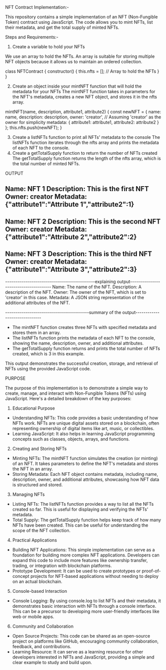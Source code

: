 NFT Contract Implementation:-

This repository contains a simple implementation of an NFT (Non-Fungible Token) contract using JavaScript. The code allows you to mint NFTs, list their metadata, and get the total supply of minted NFTs.

Steps and Requirements:-

1. Create a variable to hold your NFTs
   
We use an array to hold the NFTs. An array is suitable for storing multiple NFT objects because it allows us to maintain an ordered collection.

class NFTContract {
    constructor() {
        this.nfts = []; // Array to hold the NFTs
    }
}

2. Create an object inside your mintNFT function that will hold the metadata for your NFTs The mintNFT function takes in parameters for the NFT's metadata, creates a new NFT object, and stores it in the nfts array.

 mintNFT(name, description, attribute1, attribute2) {
    const newNFT = {
        name: name,
        description: description,
        owner: 'creator', // Assuming 'creator' as the owner for simplicity
        metadata: {
            attribute1: attribute1,
            attribute2: attribute2
        }
    };
    this.nfts.push(newNFT);
}

3. Create a listNFTs function to print all NFTs' metadata to the console
   The listNFTs function iterates through the nfts array and prints the metadata of each NFT to the console.
4. Create a getTotalSupply function to return the number of NFTs created
   The getTotalSupply function returns the length of the nfts array, which is the total number of minted NFTs.

OUTPUT

Name: NFT 1 
Description: This is the first NFT
Owner: creator
Metadata: {"attribute1":"Attribute 1","attribute2":1}
-------------------- 
Name: NFT 2
Description: This is the second NFT 
Owner: creator
Metadata: {"attribute1":"Attribute 2","attribute2":2}
-------------------
Name: NFT 3 
Description: This is the third NFT 
Owner: creator 
Metadata: {"attribute1":"Attribute 3","attribute2":3}
--------------------


---------------------------------------------explaining output--------------------------------------
Name: The name of the NFT.
Description: A description of the NFT.
Owner: The owner of the NFT, which is set to 'creator' in this case.
Metadata: A JSON string representation of the additional attributes of the NFT.

------------------------------------------summary of the output------------------------------

* The mintNFT function creates three NFTs with specified metadata and stores them in an array.
* The listNFTs function prints the metadata of each NFT to the console, showing the name, description, owner, and additional attributes.
* The getTotalSupply function returns and prints the total number of NFTs created, which is 3 in this example.

This output demonstrates the successful creation, storage, and retrieval of NFTs using the provided JavaScript code.


PURPOSE

The purpose of this implementation is to demonstrate a simple way to create, manage, and interact with Non-Fungible Tokens (NFTs) using JavaScript. Here's a detailed breakdown of the key purposes:

1. Educational Purpose
* Understanding NFTs: This code provides a basic understanding of how NFTs work. NFTs are unique digital assets stored on a blockchain, often representing ownership of digital items like art, music, or collectibles.
* Learning JavaScript: It also helps in learning JavaScript programming concepts such as classes, objects, arrays, and functions.

2. Creating and Storing NFTs
* Minting NFTs: The mintNFT function simulates the creation (or minting) of an NFT. It takes parameters to define the NFT's metadata and stores the NFT in an array.
* Storing Metadata: Each NFT object contains metadata, including name, description, owner, and additional attributes, showcasing how NFT data is structured and stored.

3. Managing NFTs
* Listing NFTs: The listNFTs function provides a way to list all the NFTs created so far. This is useful for displaying and verifying the NFTs' metadata.
* Total Supply: The getTotalSupply function helps keep track of how many NFTs have been created. This can be useful for understanding the scope of the NFT collection.

4. Practical Applications
* Building NFT Applications: This simple implementation can serve as a foundation for building more complex NFT applications. Developers can expand this code to include more features like ownership transfer, trading, or integration with blockchain platforms.
* Prototype Development: It can be used to create prototypes or proof-of-concept projects for NFT-based applications without needing to deploy on an actual blockchain.

5. Console-based Interaction
* Console Logging: By using console.log to list NFTs and their metadata, it demonstrates basic interaction with NFTs through a console interface. This can be a precursor to developing more user-friendly interfaces like web or mobile apps.

6. Community and Collaboration
* Open Source Projects: This code can be shared as an open-source project on platforms like GitHub, encouraging community collaboration, feedback, and contributions.
* Learning Resource: It can serve as a learning resource for other developers interested in NFTs and JavaScript, providing a simple and clear example to study and build upon.
